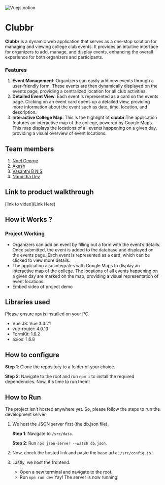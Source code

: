 

![Vuejs notion](https://github.com/TH-Activities/saturday-hack-night-template/assets/117498997/b879ba9f-2057-431b-99db-e86a0010b1ea)




# Clubbr
**Clubbr** is a dynamic web application that serves as a one-stop solution for managing and viewing college club events.  It provides an intuitive interface for organizers to add, manage, and display events, enhancing the overall experience for both organizers and participants.
### Features
  1. **Event Management**: Organizers can easily add new events through a user-friendly form. These events are then dynamically displayed on the events page, providing a centralized location for all club activities.
  2. **Detailed Event View**: Each event is represented as a card on the events page. Clicking on an event card opens up a detailed view, providing more information about the event such as date, time, location, and description.
  3. **Interactive College Map**: This is the highlight of **clubbr**.The application features an interactive map of the college, powered by Google Maps. This map displays the locations of all events happening on a given day, providing a visual overview of event locations.

## Team members
1. [Noel George](https://github.com/noelg-cj)
2. [Akash](https://github.com/awesomeakash47)
3. [Vasanthi B N S](https://github.com/VB-123)
4. [Nanditha Dev](https://github.com/NandithaDev)

## Link to product walkthrough
[link to video](Link Here)
## How it Works ?
### Project Working
  - Organizers can add an event by filling out a form with the event’s details. Once submitted, the event is added to the database and displayed on the events page. Each event is represented as a card, which can be clicked to view more details.
  - The application also integrates with Google Maps to display an interactive map of the college. The locations of all events happening on a given day are marked on the map, providing a visual representation of event locations.   
 - Embed video of project demo

## Libraries used
Please ensure `npm` is installed on your PC.
  - Vue JS: Vue 3.4.21
  - vue-router: 4.0.13
  - FormKit: 1.6.2
  - axios: 1.6.8

## How to configure
  **Step 1**: Clone the repository to a folder of your choice.
  
  **Step 2**: Navigate to the root and run `npm i` to install the required dependencies.
Now, it's time to run them!
## How to Run
The project isn't hosted anywhere yet. So, please follow the steps to run the development server.
1. We host the JSON server first (the db.json file).

   **Step 1**: Navigate to `/src/data`.
   
   **Step 2**: Run `npx json-server --watch db.json`.
3. Now, check the hosted link and paste the base url at `/src/config.js`.
4. Lastly, we host the frontend.
   - Open a new terminal and navigate to the root.
   - Run `npm run dev`
Yay! The server is now running!

